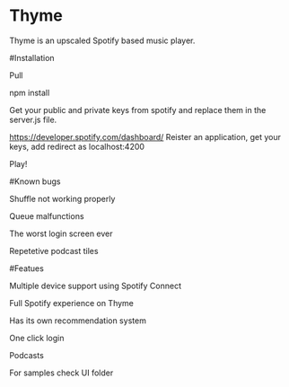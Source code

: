 # Thyme
Thyme is an upscaled Spotify based music player.


#Installation

Pull

npm install

Get your public and private keys from spotify and replace them in the server.js file.

https://developer.spotify.com/dashboard/ Reister an application, get your keys, add redirect as localhost:4200

Play!


#Known bugs

Shuffle not working properly

Queue malfunctions

The worst login screen ever

Repetetive podcast tiles



#Featues

Multiple device support using Spotify Connect

Full Spotify experience on Thyme

Has its own recommendation system

One click login

Podcasts


For samples check UI folder
